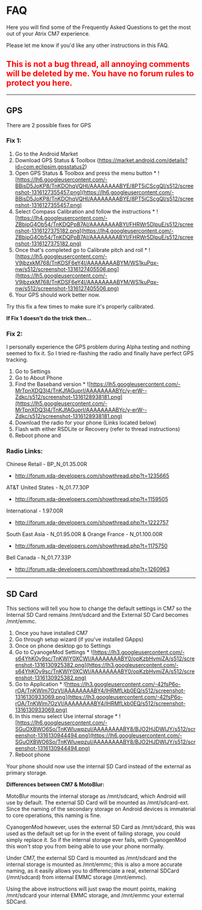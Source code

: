 # FAQ #
Here you will find some of the Frequently Asked Questions to get the most out of your Atrix CM7 experience.

Please let me know if you'd like any other instructions in this FAQ.

## <font color='#FF0000'><b>This is not a bug thread, all annoying comments will be deleted by me. You have no forum rules to protect you here.</b></font> ##


---

## GPS ##
There are 2 possible fixes for GPS
### Fix 1: ###
  1. Go to the Android Market
  1. Download GPS Status & Toolbox (https://market.android.com/details?id=com.eclipsim.gpsstatus2)
  1. Open GPS Status & Toolbox and press the menu button
    * ![https://lh6.googleusercontent.com/-BBisD5JoKP8/TnKDOhqVQHI/AAAAAAAABYE/8PT5iCScgQI/s512/screenshot-1316127355457.png](https://lh6.googleusercontent.com/-BBisD5JoKP8/TnKDOhqVQHI/AAAAAAAABYE/8PT5iCScgQI/s512/screenshot-1316127355457.png)
  1. Select Compass Calibration and follow the instructions
    * ![https://lh4.googleusercontent.com/-ZBbipG4Ob54/TnKDQPpB7AI/AAAAAAAABYI/FHRWr5DlpuE/s512/screenshot-1316127375182.png](https://lh4.googleusercontent.com/-ZBbipG4Ob54/TnKDQPpB7AI/AAAAAAAABYI/FHRWr5DlpuE/s512/screenshot-1316127375182.png)
  1. Once that's completed go to Calibrate pitch and roll
    * ![https://lh5.googleusercontent.com/-V9jbzxkM768/TnKDSF6eY4I/AAAAAAAABYM/WS1kuPqx-nw/s512/screenshot-1316127405506.png](https://lh5.googleusercontent.com/-V9jbzxkM768/TnKDSF6eY4I/AAAAAAAABYM/WS1kuPqx-nw/s512/screenshot-1316127405506.png)
  1. Your GPS should work better now.

Try this fix a few times to make sure it's properly calibrated.

**If Fix 1 doesn't do the trick then...**

### Fix 2: ###
I personally experience the GPS problem during Alpha testing and nothing seemed to fix it. So I tried re-flashing the radio and finally have perfect GPS tracking.

  1. Go to Settings
  1. Go to About Phone
  1. Find the Baseband version
    * ![https://lh5.googleusercontent.com/-MrTpnXDQ3I4/TnKJfAGuprI/AAAAAAAABYc/y-erW--Zdkc/s512/screenshot-1316128938181.png](https://lh5.googleusercontent.com/-MrTpnXDQ3I4/TnKJfAGuprI/AAAAAAAABYc/y-erW--Zdkc/s512/screenshot-1316128938181.png)
  1. Download the radio for your phone (Links located below)
  1. Flash with either RSDLite or Recovery (refer to thread instructions)
  1. Reboot phone and


### Radio Links: ###
Chinese Retail - BP\_N\_01.35.00R
  * http://forum.xda-developers.com/showthread.php?t=1235665

AT&T United States - N\_01.77.30P
  * http://forum.xda-developers.com/showthread.php?t=1159505

International - 1.97.00R
  * http://forum.xda-developers.com/showthread.php?t=1222757

South East Asia - N\_01.95.00R & Orange France - N\_01.100.00R
  * http://forum.xda-developers.com/showthread.php?t=1175750

Bell Canada - N\_01.77.33P
  * http://forum.xda-developers.com/showthread.php?t=1260963



---

## SD Card ##
This sections will tell you how to change the default settings in CM7 so the Internal SD Card remains /mnt/sdcard and the External SD Card becomes /mnt/emmc.

  1. Once you have installed CM7
  1. Go through setup wizard (if you've installed GApps)
  1. Once on phone desktop go to Settings
  1. Go to CyanogeMod Settings
    * ![https://lh3.googleusercontent.com/-s64YhKOy9sc/TnKWlY0XCWI/AAAAAAAABY0/opKzbHvmjZA/s512/screenshot-1316130925382.png](https://lh3.googleusercontent.com/-s64YhKOy9sc/TnKWlY0XCWI/AAAAAAAABY0/opKzbHvmjZA/s512/screenshot-1316130925382.png)
  1. Go to Application
    * ![https://lh3.googleusercontent.com/-42fsP6o-rOA/TnKWlm7OzVI/AAAAAAAABY4/lHRMfLkb0EQ/s512/screenshot-1316130933069.png](https://lh3.googleusercontent.com/-42fsP6o-rOA/TnKWlm7OzVI/AAAAAAAABY4/lHRMfLkb0EQ/s512/screenshot-1316130933069.png)
  1. In this menu select Use internal storage
    * ![https://lh6.googleusercontent.com/-SGuOXBWO6So/TnKWluwpzuI/AAAAAAAABY8/BJO2HJDWIJY/s512/screenshot-1316130944494.png](https://lh6.googleusercontent.com/-SGuOXBWO6So/TnKWluwpzuI/AAAAAAAABY8/BJO2HJDWIJY/s512/screenshot-1316130944494.png)
  1. Reboot phone

Your phone should now use the internal SD Card instead of the external as primary storage.

**Differences between CM7 & MotoBlur:**

MotoBlur mounts the internal storage as /mnt/sdcard, which Android will use by default. The external SD Card will be mounted as /mnt/sdcard-ext. Since the naming of the secondary storage on Android devices is immaterial to core operations, this naming is fine.

CyanogenMod however, uses the external SD Card as /mnt/sdcard, this was used as the default set up for in the event of failing storage, you could simply replace it. So if the internal storage ever fails, with CyanogenMod this won't stop you from being able to use your phone normally.

Under CM7, the external SD Card is mounted as /mnt/sdcard and the internal storage is mounted as /mnt/emmc; this is also a more accurate naming, as it easily allows you to differenciate a real, external SDCard (/mnt/sdcard) from internal EMMC storage (/mnt/emmc).

Using the above instructions will just swap the mount points, making /mnt/sdcard your internal EMMC storage, and /mnt/emmc your external SDCard.